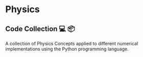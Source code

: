 # Physics
## Code Collection 💻 📦

A collection of Physics Concepts applied to different numerical implementations using the Python programming language.
